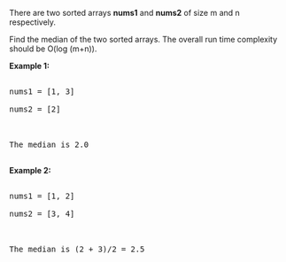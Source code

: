 
There are two sorted arrays **nums1** and **nums2** of size m and n respectively.

Find the median of the two sorted arrays. The overall run time complexity should be O(log (m+n)).

**Example 1:**<br />
<pre>
nums1 = [1, 3]
nums2 = [2]

The median is 2.0
</pre>


**Example 2:**<br />
<pre>
nums1 = [1, 2]
nums2 = [3, 4]

The median is (2 + 3)/2 = 2.5
</pre>


